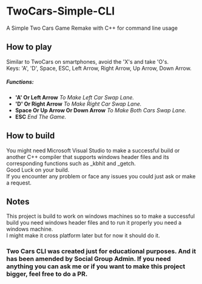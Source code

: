 # TwoCars-Simple-CLI  
A Simple Two Cars Game Remake with C++ for command line usage  
  
  
## How to play  
Similar to TwoCars on smartphones, avoid the 'X's and take 'O's.  
Keys: 'A', 'D', Space, ESC, Left Arrow, Right Arrow, Up Arrow, Down Arrow.  
##### Functions:  
- **'A' Or Left Arrow**
*To Make Left Car Swap Lane.*
- **'D' Or Right Arrow**
*To Make Right Car Swap Lane.*
- **Space Or Up Arrow Or Down Arrow**
*To Make Both Cars Swap Lane.*
- **ESC**
*End The Game.*
  
## How to build  
You might need Microsoft Visual Studio to make a successful build or another C++ compiler that supports windows header files and its corresponding functions such as _kbhit and _getch.  
Good Luck on your build.  
If you encounter any problem or face any issues you could just ask or make a request.  

## Notes  
This project is build to work on windows machines so to make a successful build you need windows header files and to run it properly you need a windows machine.  
I might make it cross platform later but for now it should do it.  
  
### Two Cars CLI was created just for educational purposes. And it has been amended by Social Group Admin. If you need anything you can ask me or if you want to make this project bigger, feel free to do a PR.
